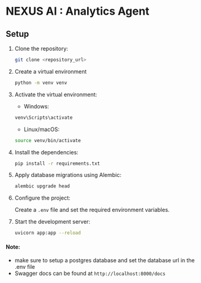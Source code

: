 # NEXUS AI : Analytics Agent

## Setup

1. Clone the repository:

   ```bash
   git clone <repository_url>
   ```

2. Create a virtual environment

   ```bash
   python -m venv venv
   ```

3. Activate the virtual environment:

   - Windows:

   ```bash
   venv\Scripts\activate
   ```

   - Linux/macOS:

   ```bash
   source venv/bin/activate
   ```

4. Install the dependencies:

   ```bash
   pip install -r requirements.txt
   ```

5. Apply database migrations using Alembic:

   ```bash
   alembic upgrade head
   ```

6. Configure the project:

   Create a `.env` file and set the required environment variables.

7. Start the development server:

   ```bash
   uvicorn app:app --reload
   ```

#### Note:
- make sure to setup a postgres database and set the database url in the .env file
- Swagger docs can be found at `http://localhost:8000/docs`